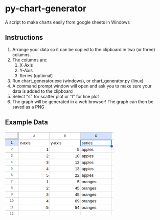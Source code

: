 # py-chart-generator

A script to make charts easily from google sheets in Windows

## Instructions

1. Arrange your data so it can be copied to the clipboard in two (or three) columns.
2. The columns are:
    1. X-Axis
    2. Y-Axis
    3. Series (optional)
3. Run chart_generator.exe (windows), or chart_generator.py (linux)
4. A command prompt window will open and ask you to make sure your data is added to the clipboard
5. Select "s" for scatter plot or "l" for line plot
6. The graph will be generated in a web browser! The graph can then be saved as a PNG

## Example Data

![Example Data](example_data.png)
